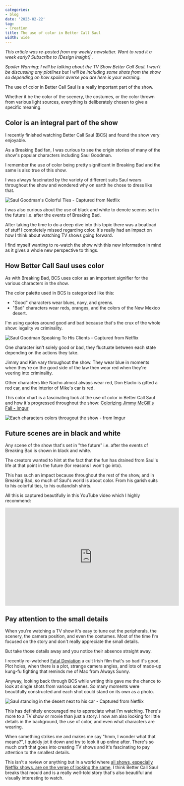 ```yaml
---
categories:
- blog
date: '2023-02-22'
tag:
- Creation
title: The use of color in Better Call Saul
width: wide
---
```


*This article was re-posted from my weekly newsletter. Want to read it a week early? Subscribe to [Design Insight]  .*

*Spoiler Warning: I will be talking about the TV Show Better Call Saul. I won't be discussing any plotlines but I will be including some shots from the show so depending on how spoiler averse you are here is your warning.*

The use of color in Better Call Saul is a really important part of the show.

Whether it be the color of the scenery, the costumes, or the color thrown from various light sources, everything is deliberately chosen to give a specific meaning.

## Color is an integral part of the show

I recently finished watching Better Call Saul (BCS) and found the show very enjoyable. 

As a Breaking Bad fan, I was curious to see the origin stories of many of the show's popular characters including Saul Goodman.

I remember the use of color being pretty significant in Breaking Bad and the same is also true of this show.

I was always fascinated by the variety of different suits Saul wears throughout the show and wondered why on earth he chose to dress like that.

![Saul Goodman's Colorful Ties - Captured from Netflix](/assets/images/2023/MXA23008/scene-3.jpg)

I was also curious about the use of black and white to denote scenes set in the future i.e. after the events of Breaking Bad. 

After taking the time to do a deep dive into this topic there was a boatload of stuff I completely missed regarding color. It's really had an impact on how I think about watching TV shows going forward.

I find myself wanting to re-watch the show with this new information in mind as it gives a whole new perspective to things.

## How Better Call Saul uses color

As with Breaking Bad, BCS uses color as an important signifier for the various characters in the show.

The color palette used in BCS is categorized like this:
- "Good" characters wear blues, navy, and greens.
- "Bad" characters wear reds, oranges, and the colors of the New Mexico desert.

I'm using quotes around good and bad because that's the crux of the whole show: legality vs criminality.

![Saul Goodman Speaking To His Clients - Captured from Netflix](/assets/images/2023/MXA23008/scene-2.jpg)


One character isn't solely good or bad, they fluctuate between each state depending on the actions they take.

Jimmy and Kim vary throughout the show. They wear blue in moments when they're on the good side of the law then wear red when they're veering into criminality.

Other characters like Nacho almost always wear red, Don Eladio is gifted a red car, and the interior of Mike's car is red.

This color chart is a fascinating look at the use of color in Better Call Saul and how it's progressed throughout the show: [Colorizing Jimmy McGill's Fall - Imgur](https://imgur.com/a/J98r28T)

![Each characters colors througout the show - from Imgur](/assets/images/2023/MXA23008/better-call-saul-color.png)


## Future scenes are in black and white

Any scene of the show that's set in "the future" i.e. after the events of Breaking Bad is shown in black and white.

The creators wanted to hint at the fact that the fun has drained from Saul's life at that point in the future (for reasons I won't go into).

This has such an impact because throughout the rest of the show, and in Breaking Bad, so much of Saul's world is about color. From his garish suits to his colorful ties, to his outlandish shirts.

All this is captured beautifully in this YouTube video which I highly recommend:

<iframe width="560" height="315" src="https://www.youtube.com/embed/XM0KcMkkdxw" title="YouTube video player" frameborder="0" allow="accelerometer; autoplay; clipboard-write; encrypted-media; gyroscope; picture-in-picture; web-share" allowfullscreen></iframe>

## Pay attention to the small details 

When you're watching a TV show it's easy to tune out the peripherals, the scenery, the camera position, and even the costumes. Most of the time I'm focused on the story and don't really appreciate the small details. 

But take those details away and you notice their absence straight away. 

I recently re-watched [Fatal Deviation](https://www.imdb.com/title/tt0488046/) a cult Irish film that's so bad it's good. Plot holes, when there is a plot, strange camera angles, and lots of made-up kung-fu fighting that reminds me of Mac from Always Sunny.

Anyway, looking back through BCS while writing this gave me the chance to look at single shots from various scenes. So many moments were beautifully constructed and each shot could stand on its own as a photo.

![Saul standing in the desert next to his car - Captured from Netflix](/assets/images/2023/MXA23008/scene-1.jpg)

This has definitely encouraged me to appreciate what I'm watching. There's more to a TV show or movie than just a story. I now am also looking for little details in the background, the use of color, and even what characters are wearing.

When something strikes me and makes me say "hmm, I wonder what that means?", I quickly jot it down and try to look it up online after. There's so much craft that goes into creating TV shows and it's fascinating to pay attention to the smallest details.

This isn't a review or anything but In a world where [all shows, especially Netflix shows, are on the verge of looking the same](https://www.vice.com/en/article/ake3j5/why-does-everything-on-netflix-look-like-that), I think Better Call Saul breaks that mould and is a really well-told story that's also beautiful and visually interesting to watch.